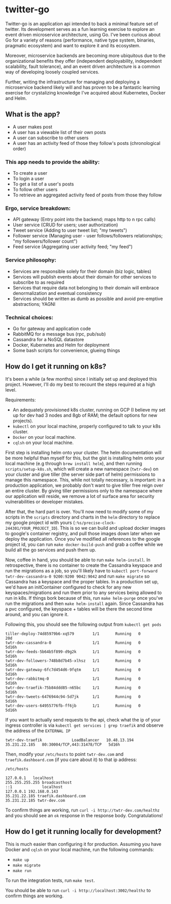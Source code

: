 # twitter-go

Twitter-go is an application api intended to back a minimal feature set of twitter. Its development serves as a fun learning exercise to explore an event driven microservice architecture, using Go. I've been curious about Go for a variety of reasons (performance, native type system, binaries, pragmatic ecosystem) and want to explore it and its ecosystem.

Moreover, microservice backends are becoming more ubiquitous due to the organizational benefits they offer (independent deployability, independent scalability, fault tolerance), and an event driven architecture is a common way of developing loosely coupled services.

Further, writing the infrastructure for managing and deploying a microservice backend likely will and has proven to be a fantastic learning exercise for crystalizing knowledge I've acquired about Kubernetes, Docker and Helm.

## What is the app?

- A user makes post
- A user has a viewable list of their own posts
- A user can subscribe to other users
- A user has an activity feed of those they follow's posts (chronological order)

### This app needs to provide the ability:

- To create a user
- To login a user
- To get a list of a user's posts
- To follow other users
- To retrieve an aggregated activity feed of posts from those they follow

### Ergo, service breakdown:

- API gateway (Entry point into the backend; maps http to n rpc calls)
- User service (CRUD for users; user authorization)
- Tweet service (Adding to user tweet list; "my tweets")
- Follower service (Managing user - user follows/followers relationships; "my followers/follower count")
- Feed service (Aggregating user activity feed; "my feed")

### Service philosophy:

- Services are responsible solely for their domain (biz logic, tables)
- Services will publish events about their domain for other services to subscribe to as required
- Services that require data not belonging to their domain will embrace denormalization and eventual consistency
- Services should be written as dumb as possible and avoid pre-emptive abstractions; YAGNI

### Technical choices:

- Go for gateway and application code
- RabbitMQ for a message bus (rpc, pub/sub)
- Cassandra for a NoSQL datastore
- Docker, Kubernetes and Helm for deployment
- Some bash scripts for convenience, glueing things

## How do I get it running on k8s?

It's been a while (a few months) since I initially set up and deployed this project. However, I'll do my best to recount the steps required at a high level.

Requirements:
- An adequately provisioned k8s cluster, running on GCP (I believe my set up for dev had 3 nodes and 8gb of RAM; the default options for new projects).
- `kubectl` on your local machine, properly configured to talk to your k8s cluster.
- `Docker` on your local machine.
- `cqlsh` on your local machine.

First step is installing helm onto your cluster. The helm documentation will be more helpful than myself for this, but the gist is installing helm onto your local machine (e.g through `brew install helm`), and then running `scripts/setup-k8s.sh`, which will create a new namespace (`twtr-dev`) on your cluster and give tiller (the server side part of helm) permissions to manage this namespace. This, while not totally necessary, is important: in a production application, we probably don't want to give tiller free reign over an entire cluster. By giving tiller permissions only to the namespace where our application will reside, we remove a lot of surface area for security vulnerabilities or developer mistakes.

After that, the hard part is over. You'll now need to modify some of my scripts in the `scripts` directory and charts in the `helm` directory to replace my google project id with yours (`:%s/precise-clock-244301/YOUR_PROJECT_ID`). This is so we can build and upload docker images to google's container registry, and pull those images down later when we deploy the application. Once you've modified all references to the google project id, you can run `make docker-build-push` and grab a coffee while we build all the go services and push them up.

Now, coffee in hand, you should be able to run `make helm-install`. In retrospective, there is no container to create the Cassandra keyspace and run the migrations as a job, so you'll likely have to `kubectl port-forward twtr-dev-cassandra-0 9200:9200 9042:9042` and run `make migrate` so Cassandra has a keyspace and the proper tables. In a production set up, we'd have an initContainer configured to check for any new keyspaces/migrations and run them prior to any services being allowed to run in k8s. If things bork because of this, run `make helm-purge` once you've run the migrations and then `make helm-install` again. Since Cassandra has a pvc configured, the keyspace + tables will be there the second time around, and you can ignore it.

Following this, you should see the following output from `kubectl get pods`

```
tiller-deploy-74d85979b6-xq579        1/1       Running   0          20d
twtr-dev-cassandra-0                  1/1       Running   0          5d16h
twtr-dev-feeds-5b64b5f899-d9g2k       1/1       Running   0          5d16h
twtr-dev-followers-748b8d7b45-xlhsz   1/1       Running   0          5d16h
twtr-dev-gateway-6fc7d454d6-9fqtm     1/1       Running   0          5d16h
twtr-dev-rabbitmq-0                   1/1       Running   0          5d16h
twtr-dev-traefik-75b84ddd85-n65bc     1/1       Running   0          5d16h
twtr-dev-tweets-6476944c94-5d7jk      1/1       Running   0          5d16h
twtr-dev-users-64955776fb-ff6jb       1/1       Running   0          5d16h
```

If you want to actually send requests to the api, check what the ip of your ingress controller is via `kubectl get services | grep traefik` and observe the address of the `EXTERNAL IP`

```
twtr-dev-traefik             LoadBalancer   10.48.13.194   35.231.22.185   80:30004/TCP,443:31478/TCP   5d16h
```

Then, modify your `/etc/hosts` to point `twtr-dev.com` and `traefik.dashboard.com` (if you care about it) to that ip address:

```
/etc/hosts

127.0.0.1   localhost
255.255.255.255 broadcasthost
::1             localhost
127.0.0.1 192.168.0.143
35.231.22.185 traefik.dashboard.com
35.231.22.185 twtr-dev.com
```

To confirm things are working, run `curl -i http://twtr-dev.com/healthz` and you should see an `ok` response in the response body. Congratulations!

## How do I get it running locally for development?

This is much easier than configuring it for production. Assuming you have Docker and `cqlsh` on your local machine, run the following commands:

- `make up`
- `make migrate`
- `make run`

To run the integration tests, run `make test`.

You should be able to run `curl -i http://localhost:3002/healthz` to confirm things are working.
